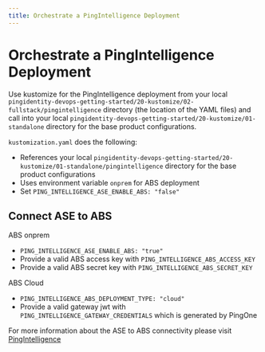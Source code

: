 ```yaml
---
title: Orchestrate a PingIntelligence Deployment
---
```

# Orchestrate a PingIntelligence Deployment

Use kustomize for the PingIntelligence deployment from your local `pingidentity-devops-getting-started/20-kustomize/02-fullstack/pingintelligence` directory (the location of the YAML files) and call into your local `pingidentity-devops-getting-started/20-kustomize/01-standalone` directory for the base product configurations.

`kustomization.yaml` does the following:

* References your local `pingidentity-devops-getting-started/20-kustomize/01-standalone/pingintelligence` directory for the base product configurations
* Uses environment variable `onprem` for ABS deployment
* Set `PING_INTELLIGENCE_ASE_ENABLE_ABS: "false"` 

## Connect ASE to ABS

ABS onprem
* `PING_INTELLIGENCE_ASE_ENABLE_ABS: "true"`
* Provide a valid ABS access key with `PING_INTELLIGENCE_ABS_ACCESS_KEY`
* Provide a valid ABS secret key with `PING_INTELLIGENCE_ABS_SECRET_KEY` 

ABS Cloud
* `PING_INTELLIGENCE_ABS_DEPLOYMENT_TYPE: "cloud"`
* Provide a valid gateway jwt with `PING_INTELLIGENCE_GATEWAY_CREDENTIALS` which is generated by PingOne

For more information about the ASE to ABS connectivity please visit [PingIntelligence](https://docs.pingidentity.com/bundle/pingintelligence-51/page/lca1564008967281.html)